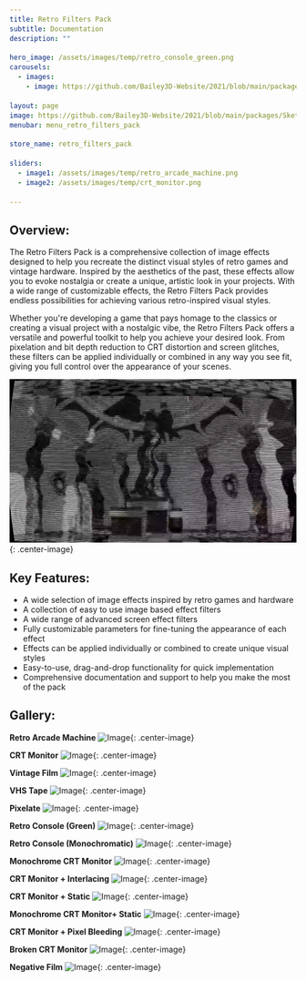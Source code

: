 ```yaml
---
title: Retro Filters Pack
subtitle: Documentation
description: ""

hero_image: /assets/images/temp/retro_console_green.png
carousels:
  - images: 
    - image: https://github.com/Bailey3D-Website/2021/blob/main/packages/SketchIt/renders/Schematic/Schematic_Trove.jpeg?raw=true

layout: page
image: https://github.com/Bailey3D-Website/2021/blob/main/packages/SketchIt/banner.png?raw=true
menubar: menu_retro_filters_pack

store_name: retro_filters_pack

sliders:
  - image1: /assets/images/temp/retro_arcade_machine.png
  - image2: /assets/images/temp/crt_monitor.png

---
```


## **Overview:**
<section id="overview"/>

The Retro Filters Pack is a comprehensive collection of image effects designed to help you recreate the distinct visual styles of retro games and vintage hardware. Inspired by the aesthetics of the past, these effects allow you to evoke nostalgia or create a unique, artistic look in your projects. With a wide range of customizable effects, the Retro Filters Pack provides endless possibilities for achieving various retro-inspired visual styles.

Whether you're developing a game that pays homage to the classics or creating a visual project with a nostalgic vibe, the Retro Filters Pack offers a versatile and powerful toolkit to help you achieve your desired look. From pixelation and bit depth reduction to CRT distortion and screen glitches, these filters can be applied individually or combined in any way you see fit, giving you full control over the appearance of your scenes.

![Image](https://github.com/Bailey3D-Website/2021/blob/main/packages/RetroFiltersPack/Images/ScreenEffects/glitch.webp){: .center-image}

## **Key Features:**
<section id="key_features"/>

- A wide selection of image effects inspired by retro games and hardware
- A collection of easy to use image based effect filters
- A wide range of advanced screen effect filters
- Fully customizable parameters for fine-tuning the appearance of each effect
- Effects can be applied individually or combined to create unique visual styles
- Easy-to-use, drag-and-drop functionality for quick implementation
- Comprehensive documentation and support to help you make the most of the pack

## **Gallery:**
<section id="gallery"/>

**Retro Arcade Machine**
![Image](/assets/images/temp/retro_arcade_machine.png){: .center-image}

**CRT Monitor**
![Image](/assets/images/temp/crt_monitor.png){: .center-image}

**Vintage Film**
![Image](/assets/images/temp/templates/vintage.webp){: .center-image}

**VHS Tape**
![Image](/assets/images/temp/vhs_tape.png){: .center-image}

**Pixelate**
![Image](/assets/images/temp/pixelate.png){: .center-image}

**Retro Console (Green)**
![Image](/assets/images/temp/retro_console_green.png){: .center-image}

**Retro Console (Monochromatic)**
![Image](/assets/images/temp/retro_console_monochrome.png){: .center-image}

**Monochrome CRT Monitor**
![Image](/assets/images/temp/monochrome_crt_monitor.png){: .center-image}

**CRT Monitor + Interlacing**
![Image](/assets/images/temp/monochrome_crt_monitor_interlaced.png){: .center-image}

**CRT Monitor + Static**
![Image](/assets/images/temp/crt_monitor_static.png){: .center-image}

**Monochrome CRT Monitor+ Static**
![Image](/assets/images/temp/monochrome_crt_monitor_static.png){: .center-image}

**CRT Monitor + Pixel Bleeding**
![Image](/assets/images/temp/crt_monitor_bleeding.png){: .center-image}

**Broken CRT Monitor**
![Image](/assets/images/temp/crt_monitor_broken.png){: .center-image}

**Negative Film**
![Image](/assets/images/temp/film_negative.png){: .center-image}
